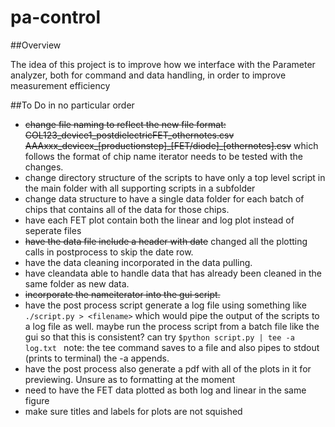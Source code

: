 # pa-control


##Overview


The idea of this project is to improve how we interface with the
Parameter analyzer, both for command and data handling, in order
to improve measurement efficiency




##To Do
in no particular order
- ~~change file naming to reflect the new file format:
COL123_device1_postdielectricFET_othernotes.csv
AAAxxx\_devicex\_[productionstep]_[FET/diode]\_[othernotes].csv~~
which follows the format of
chip name iterator needs to be tested with the changes.
- change directory structure of the scripts to have only a top level script
in the main folder with all supporting scripts in a subfolder
- change data structure to have a single data folder for each batch of chips
that contains all of the data for those chips.
- have each FET plot contain both the linear and log plot instead of seperate files
- ~~have the data file include a header with date~~ changed all the plotting calls
in postprocess to skip the date row.
- have the data cleaning incorporated in the data pulling.
- have cleandata able to handle data that has already been cleaned in the same
folder as new data.
- ~~incorporate the nameiterator into the gui script.~~
- have the post process script generate a log file using something like `./script.py > <filename>`
which would pipe the output of the scripts to a log file as well. maybe run the process script
from a batch file like the gui so that this is consistent? can try `$python script.py | tee -a log.txt
` note: the tee command saves to a file and also pipes to stdout (prints to terminal) the -a appends. 
- have the post process also generate a pdf with all of the plots in it for previewing.
Unsure as to formatting at the moment
- need to have the FET data plotted as both log and linear in the same figure
- make sure titles and labels for plots are not squished
